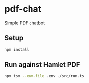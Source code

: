 # pdf-chat

Simple PDF chatbot

## Setup

```bash
npm install
```

## Run against Hamlet PDF

```bash
npx tsx --env-file .env ./src/run.ts
```
